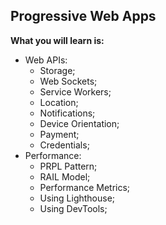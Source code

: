 ## Progressive Web Apps

**What you will learn is:**

- Web APIs:
  - Storage;
  - Web Sockets;
  - Service Workers;
  - Location;
  - Notifications;
  - Device Orientation;
  - Payment;
  - Credentials;
- Performance:
  - PRPL Pattern;
  - RAIL Model;
  - Performance Metrics;
  - Using Lighthouse;
  - Using DevTools;
